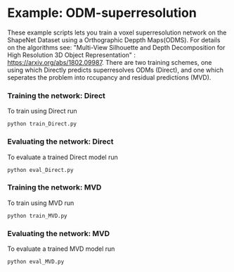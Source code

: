 # Example: ODM-superresolution 

These example scripts lets you train a voxel superresolution network on the ShapeNet Dataset using a Orthographic Deppth Maps(ODMS). For details on the algorithms see: "Multi-View Silhouette and Depth Decomposition for High Resolution 3D Object Representation" : https://arxiv.org/abs/1802.09987. There are two training schemes, one using which Directly predicts superresolves ODMs (Direct), and one which seperates the problem into rccupancy and residual predictions (MVD). 


### Training the network: Direct

To train using Direct run
```
python train_Direct.py
```


### Evaluating the network: Direct

To evaluate a trained Direct model run 
```
python eval_Direct.py
```


### Training the network: MVD

To train using MVD run
```
python train_MVD.py
```


### Evaluating the network: MVD

To evaluate a trained MVD model run 
```
python eval_MVD.py
```
